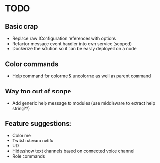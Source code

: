 # TODO

## Basic crap

 - Replace raw IConfiguration references with options
 - Refactor message event handler into own service (scoped)
 - Dockerize the solution so it can be easily deployed on a node


## Color commands

 - Help command for colorme & uncolorme as well as parent command

## Way too out of scope

 - Add generic help message to modules (use middleware to extract help string??)


## Feature suggestions:

 - Color me
 - Twitch stream notifs
 - UD
 - Hide/show text channels based on connected voice channel
 - Role commands
